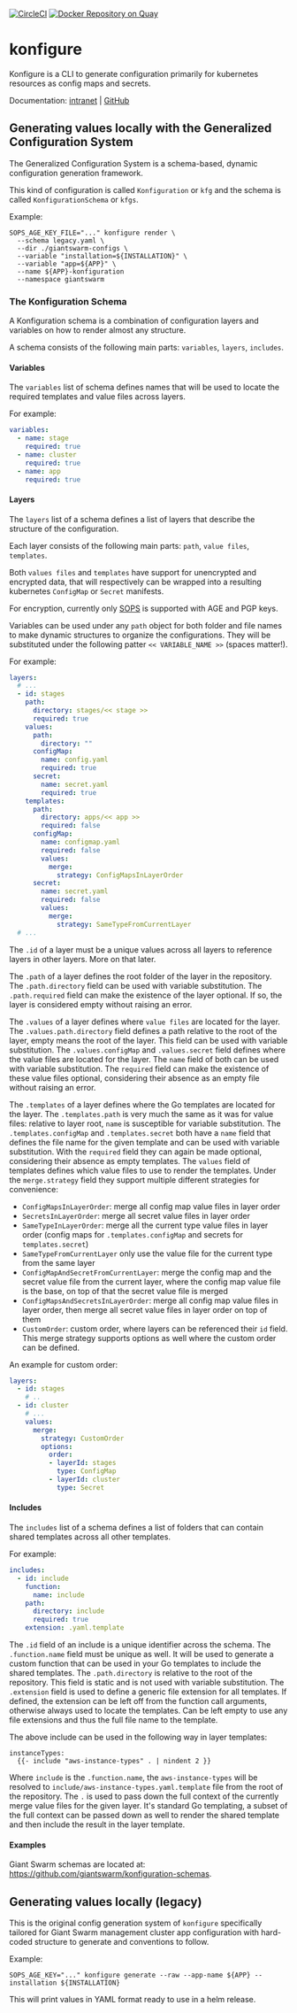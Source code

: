[![CircleCI](https://circleci.com/gh/giantswarm/konfigure.svg?&style=shield)](https://circleci.com/gh/giantswarm/konfigure)
[![Docker Repository on Quay](https://quay.io/repository/giantswarm/konfigure/status)](https://quay.io/repository/giantswarm/konfigure)

# konfigure

Konfigure is a CLI to generate configuration primarily for kubernetes resources as config maps and secrets.

Documentation: [intranet](https://intranet.giantswarm.io/docs/dev-and-releng/configuration-management/) | [GitHub](https://github.com/giantswarm/giantswarm/blob/master/content/docs/dev-and-releng/configuration-management/_index.md)

## Generating values locally with the Generalized Configuration System

The Generalized Configuration System is a schema-based, dynamic configuration generation framework.  

This kind of configuration is called `Konfiguration` or `kfg` and the schema is called `KonfigurationSchema` or `kfgs`.

Example:

```
SOPS_AGE_KEY_FILE="..." konfigure render \
  --schema legacy.yaml \
  --dir ./giantswarm-configs \
  --variable "installation=${INSTALLATION}" \
  --variable "app=${APP}" \
  --name ${APP}-konfiguration
  --namespace giantswarm
```

### The Konfiguration Schema

A Konfiguration schema is a combination of configuration layers and variables on how to render almost any structure.

A schema consists of the following main parts: `variables`, `layers`, `includes`.

#### Variables

The `variables` list of schema defines names that will be used to locate the required templates and value files across layers.

For example:

```yaml
variables:
  - name: stage
    required: true
  - name: cluster
    required: true
  - name: app
    required: true
```

#### Layers

The `layers` list of a schema defines a list of layers that describe the structure of the configuration.

Each layer consists of the following main parts: `path`, `value files`, `templates`.

Both `values files` and `templates` have support for unencrypted and encrypted data, that will respectively can be
wrapped into a resulting kubernetes `ConfigMap` or `Secret` manifests.

For encryption, currently only [SOPS](https://github.com/getsops/sops) is supported with AGE and PGP keys.

Variables can be used under any `path` object for both folder and file names to make dynamic structures to organize
the configurations. They will be substituted under the following patter `<< VARIABLE_NAME >>` (spaces matter!).

For example:

```yaml
layers:
  # ...
  - id: stages
    path:
      directory: stages/<< stage >>
      required: true
    values:
      path:
        directory: ""
      configMap:
        name: config.yaml
        required: true
      secret:
        name: secret.yaml
        required: true
    templates:
      path:
        directory: apps/<< app >>
        required: false
      configMap:
        name: configmap.yaml
        required: false
        values:
          merge:
            strategy: ConfigMapsInLayerOrder
      secret:
        name: secret.yaml
        required: false
        values:
          merge:
            strategy: SameTypeFromCurrentLayer
  # ...
```

The `.id` of a layer must be a unique values across all layers to reference layers in other layers. More on that later.

The `.path` of a layer defines the root folder of the layer in the repository. The `.path.directory` field can be used
with variable substitution. The `.path.required` field can make the existence of the layer optional. If so, the layer
is considered empty without raising an error.

The `.values` of a layer defines where `value files` are located for the layer. The `.values.path.directory` field
defines a path relative to the root of the layer, empty means the root of the layer. This field can be used
with variable substitution. The `.values.configMap` and `.values.secret` field defines where the value files are
located for the layer. The `name` field of both can be used with variable substitution. The `required` field can
make the existence of these value files optional, considering their absence as an empty file without raising an error.

The `.templates` of a layer defines where the Go templates are located for the layer. The `.templates.path` is very
much the same as it was for value files: relative to layer root, `name` is susceptible for variable substitution. The
`.templates.configMap` and `.templates.secret` both have a `name` field that defines the file name for the given
template and can be used with variable substitution. With the `required` field they can again be made optional,
considering their absence as empty templates. The `values` field of templates defines which value files to use to
render the templates. Under the `merge.strategy` field they support multiple different strategies for convenience:

- `ConfigMapsInLayerOrder`: merge all config map value files in layer order
- `SecretsInLayerOrder`: merge all secret value files in layer order
- `SameTypeInLayerOrder`: merge all the current type value files in layer order (config maps for `.templates.configMap` and secrets for `templates.secret`)
- `SameTypeFromCurrentLayer` only use the value file for the current type from the same layer
- `ConfigMapAndSecretFromCurrentLayer`: merge the config map and the secret value file from the current layer, where the config map value file is the base, on top of that the secret value file is merged
- `ConfigMapsAndSecretsInLayerOrder`: merge all config map value files in layer order, then merge all secret value files in layer order on top of them
- `CustomOrder`: custom order, where layers can be referenced their `id` field. This merge strategy supports options as well where the custom order can be defined.

An example for custom order:

```yaml
layers:
  - id: stages
    # ..
  - id: cluster
    # ...
    values:
      merge:
        strategy: CustomOrder
        options:
          order:
          - layerId: stages
            type: ConfigMap
          - layerId: cluster
            type: Secret
```

#### Includes

The `includes` list of a schema defines a list of folders that can contain shared templates across all other templates.

For example:

```yaml
includes:
  - id: include
    function:
      name: include
    path:
      directory: include
      required: true
    extension: .yaml.template
```

The `.id` field of an include is a unique identifier across the schema. The `.function.name` field must be unique as well.
It will be used to generate a custom function that can be used in your Go templates to include the shared templates. The
`.path.directory` is relative to the root of the repository. This field is static and is not used with variable substitution.
The `.extension` field is used to define a generic file extension for all templates. If defined, the extension can be left
off from the function call arguments, otherwise always used to locate the templates. Can be left empty to use any file
extensions and thus the full file name to the template.

The above include can be used in the following way in layer templates:

```gotemplate
instanceTypes:
  {{- include "aws-instance-types" . | nindent 2 }}
```

Where `include` is the `.function.name`, the `aws-instance-types` will be resolved to `include/aws-instance-types.yaml.template`
file from the root of the repository. The `.` is used to pass down the full context of the currently merge value files
for the given layer. It's standard Go templating, a subset of the full context can be passed down as well to render
the shared template and then include the result in the layer template.

#### Examples

Giant Swarm schemas are located at: https://github.com/giantswarm/konfiguration-schemas.

## Generating values locally (legacy)

This is the original config generation system of `konfigure` specifically tailored for Giant Swarm management cluster
app configuration with hard-coded structure to generate and conventions to follow.

Example:

```
SOPS_AGE_KEY="..." konfigure generate --raw --app-name ${APP} --installation ${INSTALLATION}
```

This will print values in YAML format ready to use in a helm release.
